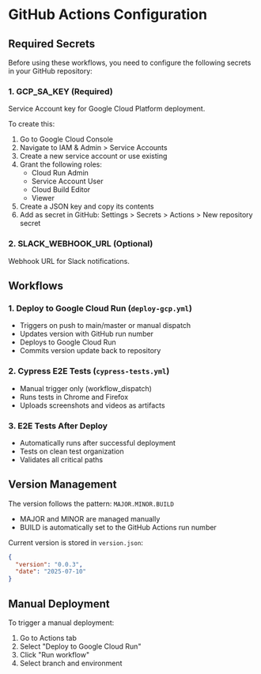 # GitHub Actions Configuration

## Required Secrets

Before using these workflows, you need to configure the following secrets in your GitHub repository:

### 1. GCP_SA_KEY (Required)
Service Account key for Google Cloud Platform deployment.

To create this:
1. Go to Google Cloud Console
2. Navigate to IAM & Admin > Service Accounts
3. Create a new service account or use existing
4. Grant the following roles:
   - Cloud Run Admin
   - Service Account User
   - Cloud Build Editor
   - Viewer
5. Create a JSON key and copy its contents
6. Add as secret in GitHub: Settings > Secrets > Actions > New repository secret

### 2. SLACK_WEBHOOK_URL (Optional)
Webhook URL for Slack notifications.

## Workflows

### 1. Deploy to Google Cloud Run (`deploy-gcp.yml`)
- Triggers on push to main/master or manual dispatch
- Updates version with GitHub run number
- Deploys to Google Cloud Run
- Commits version update back to repository

### 2. Cypress E2E Tests (`cypress-tests.yml`)
- Manual trigger only (workflow_dispatch)
- Runs tests in Chrome and Firefox
- Uploads screenshots and videos as artifacts

### 3. E2E Tests After Deploy
- Automatically runs after successful deployment
- Tests on clean test organization
- Validates all critical paths

## Version Management

The version follows the pattern: `MAJOR.MINOR.BUILD`
- MAJOR and MINOR are managed manually
- BUILD is automatically set to the GitHub Actions run number

Current version is stored in `version.json`:
```json
{
  "version": "0.0.3",
  "date": "2025-07-10"
}
```

## Manual Deployment

To trigger a manual deployment:
1. Go to Actions tab
2. Select "Deploy to Google Cloud Run"
3. Click "Run workflow"
4. Select branch and environment